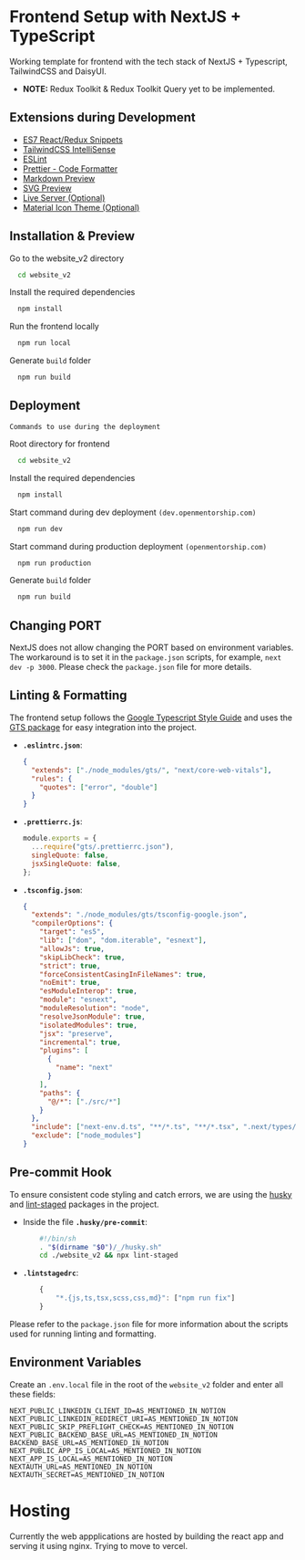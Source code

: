 # Frontend Setup with NextJS + TypeScript

Working template for frontend with the tech stack of NextJS + Typescript, TailwindCSS and DaisyUI.

- **NOTE:** Redux Toolkit & Redux Toolkit Query yet to be implemented.

## Extensions during Development

- [ES7 React/Redux Snippets](https://marketplace.visualstudio.com/items?itemName=dsznajder.es7-react-js-snippets)
- [TailwindCSS IntelliSense](https://marketplace.visualstudio.com/items?itemName=bradlc.vscode-tailwindcss)
- [ESLint](https://marketplace.visualstudio.com/items?itemName=dbaeumer.vscode-eslint)
- [Prettier - Code Formatter](https://marketplace.visualstudio.com/items?itemName=esbenp.prettier-vscode)
- [Markdown Preview](https://marketplace.visualstudio.com/items?itemName=shd101wyy.markdown-preview-enhanced)
- [SVG Preview](https://marketplace.visualstudio.com/items?itemName=SimonSiefke.svg-preview)
- [Live Server (Optional)](https://marketplace.visualstudio.com/items?itemName=ritwickdey.LiveServer)
- [Material Icon Theme (Optional)](https://marketplace.visualstudio.com/items?itemName=PKief.material-icon-theme)

## Installation & Preview

Go to the website_v2 directory

```bash
  cd website_v2
```

Install the required dependencies

```bash
  npm install
```

Run the frontend locally

```bash
  npm run local
```

Generate `build` folder

```bash
  npm run build
```

## Deployment

`Commands to use during the deployment`

Root directory for frontend

```bash
  cd website_v2
```

Install the required dependencies

```bash
  npm install
```

Start command during dev deployment `(dev.openmentorship.com)`

```bash
  npm run dev
```

Start command during production deployment `(openmentorship.com)`

```bash
  npm run production
```

Generate `build` folder

```bash
  npm run build
```

## Changing PORT

NextJS does not allow changing the PORT based on environment variables. The workaround is to set it in the `package.json` scripts, for example, `next dev -p 3000`. Please check the `package.json` file for more details.

## Linting & Formatting

The frontend setup follows the [Google Typescript Style Guide](https://google.github.io/styleguide/tsguide.html) and uses the [GTS package](https://github.com/google/gts) for easy integration into the project.

- **`.eslintrc.json`**:

  ```json
  {
    "extends": ["./node_modules/gts/", "next/core-web-vitals"],
    "rules": {
      "quotes": ["error", "double"]
    }
  }
  ```

- **`.prettierrc.js`**:

  ```javascript
  module.exports = {
    ...require("gts/.prettierrc.json"),
    singleQuote: false,
    jsxSingleQuote: false,
  };
  ```

- **`.tsconfig.json`**:

  ```json
  {
    "extends": "./node_modules/gts/tsconfig-google.json",
    "compilerOptions": {
      "target": "es5",
      "lib": ["dom", "dom.iterable", "esnext"],
      "allowJs": true,
      "skipLibCheck": true,
      "strict": true,
      "forceConsistentCasingInFileNames": true,
      "noEmit": true,
      "esModuleInterop": true,
      "module": "esnext",
      "moduleResolution": "node",
      "resolveJsonModule": true,
      "isolatedModules": true,
      "jsx": "preserve",
      "incremental": true,
      "plugins": [
        {
          "name": "next"
        }
      ],
      "paths": {
        "@/*": ["./src/*"]
      }
    },
    "include": ["next-env.d.ts", "**/*.ts", "**/*.tsx", ".next/types/**/*.ts"],
    "exclude": ["node_modules"]
  }
  ```

## Pre-commit Hook

To ensure consistent code styling and catch errors, we are using the [husky](https://github.com/typicode/husky) and [lint-staged](https://github.com/okonet/lint-staged) packages in the project.

- Inside the file **`.husky/pre-commit`**:

  ```bash
      #!/bin/sh
      . "$(dirname "$0")/_/husky.sh"
      cd ./website_v2 && npx lint-staged
  ```

- **`.lintstagedrc`**:

  ```javascript
      {
          "*.{js,ts,tsx,scss,css,md}": ["npm run fix"]
      }
  ```

Please refer to the `package.json` file for more information about the scripts used for running linting and formatting.

## Environment Variables

Create an `.env.local` file in the root of the `website_v2` folder and enter all these fields:

```env
NEXT_PUBLIC_LINKEDIN_CLIENT_ID=AS_MENTIONED_IN_NOTION
NEXT_PUBLIC_LINKEDIN_REDIRECT_URI=AS_MENTIONED_IN_NOTION
NEXT_PUBLIC_SKIP_PREFLIGHT_CHECK=AS_MENTIONED_IN_NOTION
NEXT_PUBLIC_BACKEND_BASE_URL=AS_MENTIONED_IN_NOTION
BACKEND_BASE_URL=AS_MENTIONED_IN_NOTION
NEXT_PUBLIC_APP_IS_LOCAL=AS_MENTIONED_IN_NOTION
NEXT_APP_IS_LOCAL=AS_MENTIONED_IN_NOTION
NEXTAUTH_URL=AS_MENTIONED_IN_NOTION
NEXTAUTH_SECRET=AS_MENTIONED_IN_NOTION
```

# Hosting

Currently the web appplications are hosted by building the react app and serving it using nginx. Trying to move to vercel.
